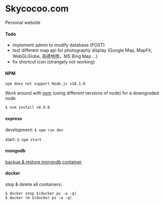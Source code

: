 # Skycocoo.com

Personal website

#### Todo

- implement admin to modify database (POST)
- test different map api for photography display (Google Map, MapFit, WebGLGlobe, 高德地图，MS Bing Map ...)
- fix shortcut icon (strangely not working)

#### NPM

```
npm does not support Node.js v10.1.0
```

Work around with [nvm](https://github.com/creationix/nvm/issues/576) (using different versions of node) for a downgraded node

```
$ nvm install v8.9.0
```

#### express

development: ```$ npm run dev```

start: ```$ npm start```


#### mongodb

[backup & restore mongodb container](https://blog.studiointeract.com/mongodump-and-mongorestore-for-mongodb-in-a-docker-container-8ad0eb747c62)

#### docker


stop & delete all containers:

```
$ docker stop $(docker ps -a -q)
$ docker rm $(docker ps -a -q)
```
